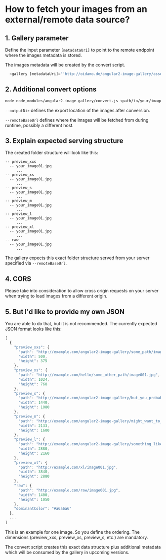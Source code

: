 # How to fetch your images from an external/remote data source?

## 1. Gallery parameter

Define the input parameter `[metadataUri]` to point to the remote endpoint where the images metadata is stored.

The images metadata will be created by the convert script.

```javascript
  <gallery [metadataUri]="'http://oidamo.de/angular2-image-gallery/assets/img/gallery/data.json'"></gallery>
```

## 2. Additional convert options

```bash
node node_modules/angular2-image-gallery/convert.js <path/to/your/images>
```

`--outputDir` defines the export location of the images after conversion.

`--remoteBaseUrl` defines where the images will be fetched from during runtime, possibly a different host.

## 3. Explain expected serving structure
The created folder structure will look like this:

    -- preview_xxs
      -- your_image01.jpg
         ...
    -- preview_xs
      -- your_image01.jpg
         ...
    -- preview_s
      -- your_image01.jpg
         ...
    -- preview_m
      -- your_image01.jpg
         ...
    -- preview_l
      -- your_image01.jpg
         ...
    -- preview_xl
      -- your_image01.jpg
         ...
    -- raw
      -- your_image01.jpg
         ...

The gallery expects this exact folder structure served from your server specified via `--remoteBaseUrl`.

## 4. CORS
Please take into consideration to allow cross origin requests on your server 
when trying to load images from a different origin.

## 5. But I'd like to provide my own JSON

You are able to do that, but it is not recommended. The currently expected JSON format looks like this:

```javascript
[
  {
    "preview_xxs": {
      "path": "http://example.com/angular2-image-gallery/some_path/image001.jpg",
      "width": 500,
      "height": 375
    },
    "preview_xs": {
      "path": "http://example.com/hello/some_other_path/image001.jpg",
      "width": 1024,
      "height": 768
    },
    "preview_s": {
      "path": "http://example.com/angular2-image-gallery/but_you_probably/image001.jpg",
      "width": 1440,
      "height": 1080
    },
    "preview_m": {
      "path": "http://example.com/angular2-image-gallery/might_want_to_have/image001.jpg",
      "width": 2133,
      "height": 1600
    },
    "preview_l": {
      "path": "http://example.com/angular2-image-gallery/something_like/image001.jpg",
      "width": 2880,
      "height": 2160
    },
    "preview_xl": {
      "path": "http://example.com/xl/image001.jpg",
      "width": 3840,
      "height": 2880
    },
    "raw": {
      "path": "http://example.com/raw/image001.jpg",
      "width": 1400,
      "height": 1050
    },
    "dominantColor": "#a6a6a6"
  },
  ...
]
```

This is an example for one image. So you define the ordering. The dimensions (preview_xxs, preview_xs, preview_s, etc.) are mandatory.

The convert script creates this exact data structure plus additional metadata which will be consumed by the gallery in upcoming versions.
